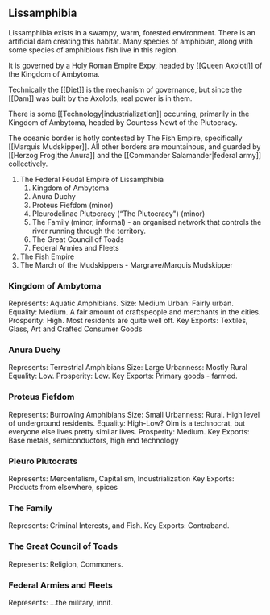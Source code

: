 ## Lissamphibia
Lissamphibia exists in a swampy, warm, forested environment. There is an artificial dam creating this habitat. Many species of amphibian, along with some species of amphibious fish live in this region. 

It is governed by a Holy Roman Empire Expy, headed by [[Queen Axolotl]] of the Kingdom of Ambytoma. 

Technically the [[Diet]] is the mechanism of governance, but since the [[Dam]] was built by the Axolotls, real power is in them. 

There is some [[Technology|industrialization]] occurring, primarily in the Kingdom of Ambytoma, headed by Countess Newt of the Plutocracy.

The oceanic border is hotly contested by The Fish Empire, specifically [[Marquis Mudskipper]]. All other borders are mountainous, and guarded by [[Herzog Frog|the Anura]] and the [[Commander Salamander|federal army]] collectively. 

1. The Federal Feudal Empire of Lissamphibia
	1. Kingdom of Ambytoma
	2. Anura Duchy
	3. Proteus Fiefdom (minor)
	4. Pleurodelinae Plutocracy (“The Plutocracy") (minor)
	5. The Family (minor, informal) - an organised network that controls the river running through the territory.  
	6. The Great Council of Toads
	7. Federal Armies and Fleets
2. The Fish Empire
3. The March of the Mudskippers - Margrave/Marquis Mudskipper  
### Kingdom of Ambytoma
Represents: Aquatic Amphibians.
Size: Medium
Urban: Fairly urban.
Equality: Medium. A fair amount of craftspeople and merchants in the cities.
Prosperity: High. Most residents are quite well off.
Key Exports: Textiles, Glass, Art and Crafted Consumer Goods
### Anura Duchy
Represents: Terrestrial Amphibians
Size: Large
Urbanness: Mostly Rural
Equality: Low.
Prosperity: Low.
Key Exports: Primary goods - farmed.
### Proteus Fiefdom
Represents: Burrowing Amphibians
Size: Small
Urbanness: Rural. High level of underground residents.
Equality: High-Low? Olm is a technocrat, but everyone else lives pretty similar lives.
Prosperity: Medium.
Key Exports: Base metals, semiconductors, high end technology
### Pleuro Plutocrats
Represents: Mercentalism, Capitalism, Industrialization
Key Exports: Products from elsewhere, spices
### The Family
Represents: Criminal Interests, and Fish.
Key Exports: Contraband.
### The Great Council of Toads
Represents: Religion, Commoners.
### Federal Armies and Fleets
Represents: ...the military, innit.